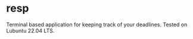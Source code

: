 # resp
Terminal based application for keeping track of your deadlines. Tested on Lubuntu 22.04 LTS.
